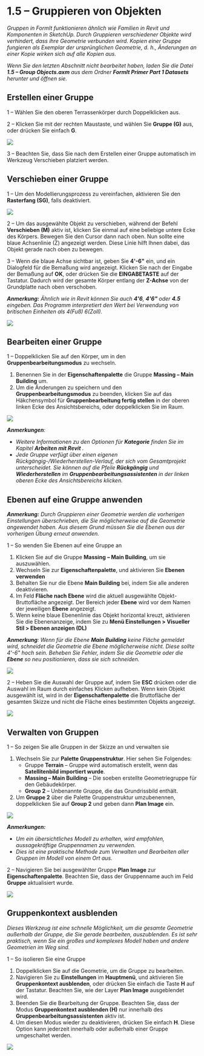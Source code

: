 # 1.5 – Gruppieren von Objekten

_Gruppen in FormIt funktionieren ähnlich wie Familien in Revit und Komponenten in SketchUp. Durch Gruppieren verschiedener Objekte wird verhindert, dass ihre Geometrie verbunden wird. Kopien einer Gruppe fungieren als Exemplar der ursprünglichen Geometrie, d. h., Änderungen an einer Kopie wirken sich auf alle Kopien aus._

_Wenn Sie den letzten Abschnitt nicht bearbeitet haben, laden Sie die Datei_ _**1.5 – Group Objects.axm**_ _aus dem Ordner_ _**FormIt Primer Part 1 Datasets** herunter und öffnen sie._

## **Erstellen einer Gruppe**

1 – Wählen Sie den oberen Terrassenkörper durch Doppelklicken aus.

2 – Klicken Sie mit der rechten Maustaste, und wählen Sie **Gruppe (G)** aus, oder drücken Sie einfach **G**.

![](<../../.gitbook/assets/0 (1).jpeg>)

3 – Beachten Sie, dass Sie nach dem Erstellen einer Gruppe automatisch im Werkzeug Verschieben platziert werden.

## **Verschieben einer Gruppe**

1 – Um den Modellierungsprozess zu vereinfachen, aktivieren Sie den **Rasterfang (SG)**, falls deaktiviert.

![](<../../.gitbook/assets/1 (14).png>)

2 – Um das ausgewählte Objekt zu verschieben, während der Befehl **Verschieben (M)** aktiv ist, klicken Sie einmal auf eine beliebige untere Ecke des Körpers. Bewegen Sie den Cursor dann nach oben. Nun sollte eine blaue Achsenlinie (Z) angezeigt werden. Diese Linie hilft Ihnen dabei, das Objekt gerade nach oben zu bewegen.

3 – Wenn die blaue Achse sichtbar ist, geben Sie **4'-6"** ein, und ein Dialogfeld für die Bemaßung wird angezeigt. Klicken Sie nach der Eingabe der Bemaßung auf **OK**, oder drücken Sie die **EINGABETASTE** auf der Tastatur. Dadurch wird der gesamte Körper entlang der **Z-Achse** von der Grundplatte nach oben verschoben.

_**Anmerkung:**_ _Ähnlich wie in Revit können Sie auch_ _**4'6**,_ _**4'6"**_ _oder_ _**4.5** eingeben. Das Programm interpretiert den Wert bei Verwendung von britischen Einheiten als 4(Fuß) 6(Zoll)._

![](<../../.gitbook/assets/2 (2).png>)

## **Bearbeiten einer Gruppe**

1 – Doppelklicken Sie auf den Körper, um in den **Gruppenbearbeitungsmodus** zu wechseln.

1. Benennen Sie in der **Eigenschaftenpalette** die Gruppe **Massing – Main Building** um.
2. Um die Änderungen zu speichern und den **Gruppenbearbeitungsmodus** zu beenden, klicken Sie auf das Häkchensymbol für **Gruppenbearbeitung fertig stellen** in der oberen linken Ecke des Ansichtsbereichs, oder doppelklicken Sie im Raum.

![](<../../.gitbook/assets/3 (12) (1).png>)

_**Anmerkungen**:_

* _Weitere Informationen zu den Optionen für_ _**Kategorie**_ _finden Sie im Kapitel_ _**Arbeiten mit Revit**_ _._‌
* _Jede Gruppe verfügt über einen eigenen Rückgängig-/Wiederherstellen-Verlauf, der sich vom Gesamtprojekt unterscheidet. Sie können auf die Pfeile_ _**Rückgängig**_ _und_ _**Wiederherstellen**_ _im_ _**Gruppenbearbeitungsassistenten**_ _in der linken oberen Ecke des Ansichtsbereichs klicken._

## **Ebenen auf eine Gruppe anwenden**

_**Anmerkung:**_ _Durch Gruppieren einer Geometrie werden die vorherigen Einstellungen überschrieben, die Sie möglicherweise auf die Geometrie angewendet haben. Aus diesem Grund müssen Sie die Ebenen aus der vorherigen Übung erneut anwenden._

1 – So wenden Sie Ebenen auf eine Gruppe an

1. Klicken Sie auf die Gruppe **Massing** **– Main Building**, um sie auszuwählen.
2. Wechseln Sie zur **Eigenschaftenpalette**, und aktivieren Sie **Ebenen verwenden**
3. Behalten Sie nur die Ebene **Main Building** bei, indem Sie alle anderen deaktivieren.
4. Im Feld **Fläche nach Ebene** wird die aktuell ausgewählte Objekt-Bruttofläche angezeigt. Der Bereich jeder **Ebene** wird vor dem Namen der jeweiligen **Ebene** angezeigt.
5. Wenn keine blaue Ebenenlinie das Objekt horizontal kreuzt, aktivieren Sie die Ebenenanzeige, indem Sie zu **Menü Einstellungen > Visueller Stil > Ebenen anzeigen (DL)**

_**Anmerkung**: Wenn für die Ebene_ _**Main Building**_ _keine Fläche gemeldet wird, schneidet die Geometrie die Ebene möglicherweise nicht. Diese sollte 4'-6" hoch sein. Beheben Sie Fehler, indem Sie die Geometrie oder die_ _**Ebene**_ _so neu positionieren, dass sie sich schneiden._

![](../../.gitbook/assets/levels-to-groups.png)

2 – Heben Sie die Auswahl der Gruppe auf, indem Sie **ESC** drücken oder die Auswahl im Raum durch einfaches Klicken aufheben. Wenn kein Objekt ausgewählt ist, wird in der **Eigenschaftenpalette** die Bruttofläche der gesamten Skizze und nicht die Fläche eines bestimmten Objekts angezeigt.

![](<../../.gitbook/assets/5 (15).png>)

## **Verwalten von Gruppen**

1 – So zeigen Sie alle Gruppen in der Skizze an und verwalten sie

1. Wechseln Sie zur **Palette Gruppenstruktur**. Hier sehen Sie Folgendes:
   * Gruppe **Terrain** – Gruppe wird automatisch erstellt, wenn das **Satellitenbild importiert wurde**.
   * **Massing – Main Building** – Die soeben erstellte Geometriegruppe für den Gebäudekörper.
   * **Group 2** – Unbenannte Gruppe, die das Grundrissbild enthält.
2. Um **Gruppe 2** über die Palette Gruppenstruktur umzubenennen, doppelklicken Sie auf **Group 2** und geben dann **Plan Image** ein.

![](<../../.gitbook/assets/6 (4).png>)

_**Anmerkungen:**_

* _Um ein übersichtliches Modell zu erhalten, wird empfohlen, aussagekräftige Gruppennamen zu verwenden._
* _Dies ist eine praktische Methode zum Verwalten und Bearbeiten aller Gruppen im Modell von einem Ort aus._

2 – Navigieren Sie bei ausgewählter Gruppe **Plan Image** zur **Eigenschaftenpalette**. Beachten Sie, dass der Gruppenname auch im Feld **Gruppe** aktualisiert wurde.

![](<../../.gitbook/assets/7 (11).png>)

## **Gruppenkontext ausblenden**

_Dieses Werkzeug ist eine schnelle Möglichkeit, um die gesamte Geometrie außerhalb der Gruppe, die Sie gerade bearbeiten, auszublenden. Es ist sehr praktisch, wenn Sie ein großes und komplexes Modell haben und andere Geometrien im Weg sind._

1 – So isolieren Sie eine Gruppe

1. Doppelklicken Sie auf die Geometrie, um die Gruppe zu bearbeiten.
2. Navigieren Sie zu **Einstellungen** im **Hauptmenü**, und aktivieren Sie **Gruppenkontext ausblenden**, oder drücken Sie einfach die Taste **H** auf der Tastatur. Beachten Sie, wie der Layer **Plan Image** ausgeblendet wird.
3. Beenden Sie die Bearbeitung der Gruppe. Beachten Sie, dass der Modus **Gruppenkontext ausblenden (H)** nur innerhalb des **Gruppenbearbeitungsassistenten** aktiv ist.
4. Um diesen Modus wieder zu deaktivieren, drücken Sie einfach **H**. Diese Option kann jederzeit innerhalb oder außerhalb einer Gruppe umgeschaltet werden.

![](<../../.gitbook/assets/8 (5).png>)
